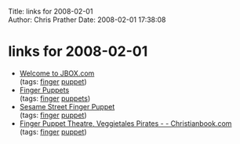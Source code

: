 Title: links for 2008-02-01  
Author: Chris Prather
Date: 2008-02-01 17:38:08

# links for 2008-02-01
<ul class="delicious">
	<li>
		<div class="delicious-link"><a href="http://www.jbox.com/SEARCH/totoro/2/">Welcome to JBOX.com</a></div>
		<div class="delicious-tags">(tags: <a href="http://del.icio.us/perigrin/finger">finger</a> <a href="http://del.icio.us/perigrin/puppet">puppet</a>)</div>
	</li>
	<li>
		<div class="delicious-link"><a href="http://www.puppetville.com/store-categories-Finger-Puppets-2_2486515.html">Finger Puppets</a></div>
		<div class="delicious-tags">(tags: <a href="http://del.icio.us/perigrin/finger">finger</a> <a href="http://del.icio.us/perigrin/puppets">puppets</a>)</div>
	</li>
	<li>
		<div class="delicious-link"><a href="http://www.funtocollect.com/sesamefinger.html">Sesame Street Finger Puppet</a></div>
		<div class="delicious-tags">(tags: <a href="http://del.icio.us/perigrin/finger">finger</a> <a href="http://del.icio.us/perigrin/puppet">puppet</a>)</div>
	</li>
	<li>
		<div class="delicious-link"><a href="http://www.christianbook.com/Christian/Books/product?item_no=33407X&event=BAN">Finger Puppet Theatre, Veggietales Pirates - - Christianbook.com</a></div>
		<div class="delicious-tags">(tags: <a href="http://del.icio.us/perigrin/finger">finger</a> <a href="http://del.icio.us/perigrin/puppet">puppet</a>)</div>
	</li>
</ul>

